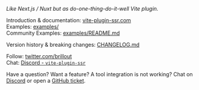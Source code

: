 *Like Next.js / Nuxt but as do-one-thing-do-it-well Vite plugin.*

Introduction & documentation: [vite-plugin-ssr.com](https://vite-plugin-ssr.com)
<br/>
Examples: [examples/](https://github.com/brillout/vite-plugin-ssr/tree/master/examples)
<br/>
Community Examples: [examples/README.md](https://github.com/brillout/vite-plugin-ssr/tree/master/examples#community-examples)

Version history & breaking changes: [CHANGELOG.md](https://github.com/brillout/vite-plugin-ssr/blob/master/CHANGELOG.md)

Follow: [twitter.com/brillout](https://twitter.com/brillout)
<br/>
Chat: [Discord - `vite-plugin-ssr`](https://discord.gg/qTq92FQzKb)

Have a question? Want a feature? A tool integration is not working? Chat on
<a href="https://discord.com/invite/qTq92FQzKb">Discord</a> or open a
<a href="https://github.com/brillout/vite-plugin-ssr/issues/new">GitHub ticket</a>.
